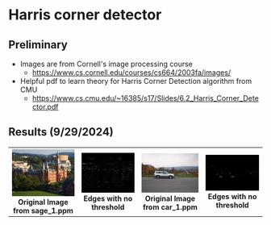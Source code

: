 # Harris corner detector

## Preliminary
- Images are from Cornell's image processing course 
	- https://www.cs.cornell.edu/courses/cs664/2003fa/images/
- Helpful pdf to learn theory for Harris Corner Detection algorithm from CMU
	- https://www.cs.cmu.edu/~16385/s17/Slides/6.2_Harris_Corner_Detector.pdf

## Results (9/29/2024)

<table>
<tr>
<th><img src="images/sage_1.jpg" /><br>Original Image from sage_1.ppm</th>
<th><img src="images/sage_1_grayscale_R.jpg" /><br>Edges with no threshold</th>
<th><img src="images/car_1.jpg" /><br>Original Image from car_1.ppm</th>
<th><img src="images/car_1_grayscale_R.jpg" /><br>Edges with no threshold</th>
</tr>
</table>
